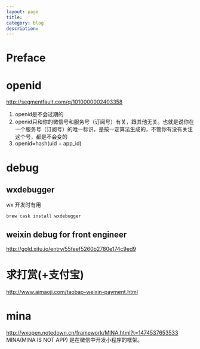 ```yaml
---
layout: page
title:
category: blog
description:
---
```

# Preface

# openid
http://segmentfault.com/q/1010000002403358

1. openid是不会过期的
2. openid只和你的微信号和服务号（订阅号）有关，跟其他无关。也就是说你在一个服务号（订阅号）的唯一标识，是按一定算法生成的，不管你有没有关注这个号，都是不会变的
3. openid=hash(uid + app_id)

# debug

## wxdebugger
wx 开发时有用

    brew cask install wxdebugger

## weixin debug for front engineer
http://gold.xitu.io/entry/55feef5260b2780e174c9ed9

# 求打赏(+支付宝)
http://www.aimaoji.com/taobao-weixin-payment.html

# mina
http://wxopen.notedown.cn/framework/MINA.html?t=1474537653533
MINA(MINA IS NOT APP) 是在微信中开发小程序的框架。
